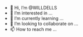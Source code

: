 - 👋 Hi, I’m @WILLDELLS
- 👀 I’m interested in ...
- 🌱 I’m currently learning ...
- 💞️ I’m looking to collaborate on ...
- 📫 How to reach me ...

<!---
WILLDELLS/WILLDELLS is a ✨ special ✨ repository because its `README.md` (this file) appears on your GitHub profile.
You can click the Preview link to take a look at your changes.
---👀 I’m interested in ...Omg cables payloads
